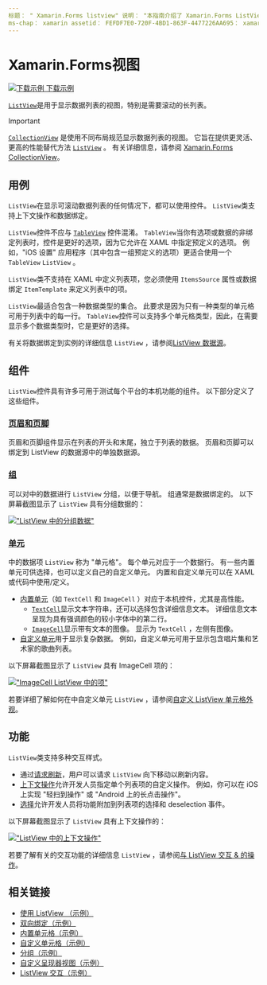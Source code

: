 ```yaml
---
标题： " Xamarin.Forms listview" 说明： "本指南介绍了 Xamarin.Forms ListView，可用于在交互式列表中显示数据。"
ms-chap： xamarin assetid： FEFDF7E0-720F-4BD1-863F-4477226AA695： xamarin 窗体作者： davidbritch： dabritch ms. 日期：09/04/2019 非 loc： [ Xamarin.Forms ， Xamarin.Essentials ]
---
```


# <a name="xamarinforms-listview"></a>Xamarin.Forms视图

[![下载示例](~/media/shared/download.png) 下载示例](https://docs.microsoft.com/samples/xamarin/xamarin-forms-samples/workingwithlistview)

[`ListView`](xref:Xamarin.Forms.ListView)是用于显示数据列表的视图，特别是需要滚动的长列表。

> [!IMPORTANT]
> [`CollectionView`](xref:Xamarin.Forms.CollectionView) 是使用不同布局规范显示数据列表的视图。 它旨在提供更灵活、更高的性能替代方法 [`ListView`](xref:Xamarin.Forms.ListView) 。 有关详细信息，请参阅 [Xamarin.Forms CollectionView](~/xamarin-forms/user-interface/collectionview/index.md)。

## <a name="use-cases"></a>用例

`ListView`在显示可滚动数据列表的任何情况下，都可以使用控件。 `ListView`类支持上下文操作和数据绑定。

`ListView`控件不应与 [`TableView`](~/xamarin-forms/user-interface/tableview.md) 控件混淆。 `TableView`当你有选项或数据的非绑定列表时，控件是更好的选项，因为它允许在 XAML 中指定预定义的选项。 例如，"iOS 设置" 应用程序（其中包含一组预定义的选项）更适合使用一个 `TableView` `ListView` 。

`ListView`类不支持在 XAML 中定义列表项，您必须使用 `ItemsSource` 属性或数据绑定 `ItemTemplate` 来定义列表中的项。

`ListView`最适合包含一种数据类型的集合。 此要求是因为只有一种类型的单元格可用于列表中的每一行。 `TableView`控件可以支持多个单元格类型，因此，在需要显示多个数据类型时，它是更好的选择。

有关将数据绑定到实例的详细信息 `ListView` ，请参阅[ListView 数据源](~/xamarin-forms/user-interface/listview/data-and-databinding.md)。

## <a name="components"></a>组件

`ListView`控件具有许多可用于测试每个平台的本机功能的组件。 以下部分定义了这些组件。

### <a name="headers-and-footers"></a>[页眉和页脚](customizing-list-appearance.md#headers-and-footers)

页眉和页脚组件显示在列表的开头和末尾，独立于列表的数据。 页眉和页脚可以绑定到 ListView 的数据源中的单独数据源。

### <a name="groups"></a>[组](customizing-list-appearance.md#grouping)

可以对中的数据进行 `ListView` 分组，以便于导航。 组通常是数据绑定的。 以下屏幕截图显示了 `ListView` 具有分组数据的：

[!["ListView 中的分组数据"](images/grouping-depth-cropped.png)](images/grouping-depth.png#lightbox "ListView 中的分组数据")

### <a name="cells"></a>[单元](customizing-cell-appearance.md)

中的数据项 `ListView` 称为 "单元格"。 每个单元对应于一个数据行。 有一些内置单元可供选择，也可以定义自己的自定义单元。 内置和自定义单元可以在 XAML 或代码中使用/定义。

- [内置单元](customizing-cell-appearance.md#built-in-cells)（如 `TextCell` 和 `ImageCell` ）对应于本机控件，尤其是高性能。
  - [`TextCell`](customizing-cell-appearance.md#textcell)显示文本字符串，还可以选择包含详细信息文本。 详细信息文本呈现为具有强调颜色的较小字体中的第二行。
  - [`ImageCell`](customizing-cell-appearance.md#imagecell)显示带有文本的图像。 显示为 `TextCell` ，左侧有图像。
- [自定义单元](customizing-cell-appearance.md#custom-cells)用于显示复杂数据。 例如，自定义单元可用于显示包含唱片集和艺术家的歌曲列表。

以下屏幕截图显示了 `ListView` 具有 ImageCell 项的：

[!["ImageCell ListView 中的项"](images/image-cell-default-cropped.png)](images/image-cell-default.png#lightbox "ListView 中的 ImageCell 项")

若要详细了解如何在中自定义单元 `ListView` ，请参阅[自定义 ListView 单元格外观](customizing-cell-appearance.md)。

## <a name="functionality"></a>功能

`ListView`类支持多种交互样式。

- 通过[请求刷新](interactivity.md#pull-to-refresh)，用户可以请求 `ListView` 向下移动以刷新内容。
- [上下文操作](interactivity.md#context-actions)允许开发人员指定单个列表项的自定义操作。 例如，你可以在 iOS 上实现 "轻扫到操作" 或 "Android 上的长点击操作"。
- [选择](interactivity.md#selection-and-taps)允许开发人员将功能附加到列表项的选择和 deselection 事件。

以下屏幕截图显示了 `ListView` 具有上下文操作的：

[!["ListView 中的上下文操作"](images/context-default-cropped.png)](images/context-default.png#lightbox "ListView 中的上下文操作")

若要了解有关的交互功能的详细信息 `ListView` ，请参阅[与 ListView 交互 & 的操作](interactivity.md)。

## <a name="related-links"></a>相关链接

- [使用 ListView （示例）](https://docs.microsoft.com/samples/xamarin/xamarin-forms-samples/workingwithlistview)
- [双向绑定（示例）](https://docs.microsoft.com/samples/xamarin/xamarin-forms-samples/userinterface-listview-switchentrytwobinding)
- [内置单元格（示例）](https://docs.microsoft.com/samples/xamarin/xamarin-forms-samples/userinterface-listview-builtincells)
- [自定义单元格（示例）](https://docs.microsoft.com/samples/xamarin/xamarin-forms-samples/userinterface-listview-customcells)
- [分组（示例）](https://docs.microsoft.com/samples/xamarin/xamarin-forms-samples/userinterface-listview-grouping)
- [自定义呈现器视图（示例）](https://docs.microsoft.com/samples/xamarin/xamarin-forms-samples/workingwithlistviewnative/)
- [ListView 交互（示例）](https://docs.microsoft.com/samples/xamarin/xamarin-forms-samples/userinterface-listview-interactivity)
